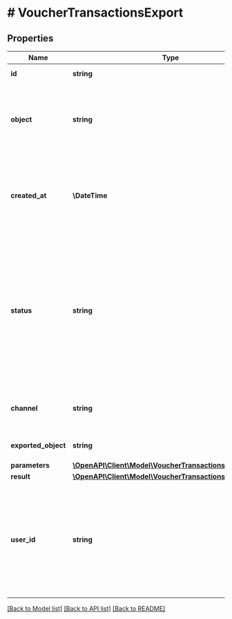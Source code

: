 # # VoucherTransactionsExport

## Properties

Name | Type | Description | Notes
------------ | ------------- | ------------- | -------------
**id** | **string** | Unique export ID. |
**object** | **string** | The type of object being represented. This object stores information about the &#x60;export&#x60;. | [default to 'export']
**created_at** | **\DateTime** | Timestamp representing the date and time when the export was scheduled in ISO 8601 format. |
**status** | **string** | Status of the export. Informs you whether the export has already been completed, i.e. indicates whether the file containing the exported data has been generated. | [default to 'SCHEDULED']
**channel** | **string** | The channel through which the export was triggered. | [default to 'API']
**exported_object** | **string** | The type of exported object. | [default to 'voucher_transactions']
**parameters** | [**\OpenAPI\Client\Model\VoucherTransactionsFilters**](VoucherTransactionsFilters.md) |  |
**result** | [**\OpenAPI\Client\Model\VoucherTransactionsExportResult**](VoucherTransactionsExportResult.md) |  |
**user_id** | **string** | Identifies the specific user who initiated the export through the Voucherify Dashboard; returned when the &#x60;channel&#x60; value is &#x60;WEBSITE&#x60;. |

[[Back to Model list]](../../README.md#models) [[Back to API list]](../../README.md#endpoints) [[Back to README]](../../README.md)
